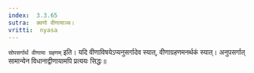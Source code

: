 ```yaml
---
index:  3.3.65
sutra:  क्वणो वीणायाञ्च।
vritti:  nyasa
---
```


`सोपसर्गार्थं वीणाया ग्रहणम्` इति। यदि वीणाविषयेऽप्यनुसर्गादेव स्यात्, वीणाग्रहणमनर्थकं स्यात्। अनुपसर्गात् सामान्येन विधानाद्वीणायामपि प्रत्ययः सिद्धः॥
